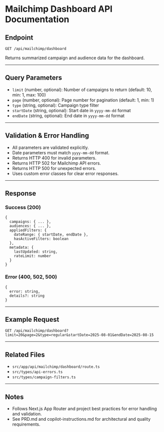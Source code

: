 # Mailchimp Dashboard API Documentation

## Endpoint

`GET /api/mailchimp/dashboard`

Returns summarized campaign and audience data for the dashboard.

---

## Query Parameters

- `limit` (number, optional): Number of campaigns to return (default: 10, min: 1, max: 100)
- `page` (number, optional): Page number for pagination (default: 1, min: 1)
- `type` (string, optional): Campaign type filter
- `startDate` (string, optional): Start date in `yyyy-mm-dd` format
- `endDate` (string, optional): End date in `yyyy-mm-dd` format

---

## Validation & Error Handling

- All parameters are validated explicitly.
- Date parameters must match `yyyy-mm-dd` format.
- Returns HTTP 400 for invalid parameters.
- Returns HTTP 502 for Mailchimp API errors.
- Returns HTTP 500 for unexpected errors.
- Uses custom error classes for clear error responses.

---

## Response

### Success (200)

```
{
  campaigns: { ... },
  audiences: { ... },
  appliedFilters: {
    dateRange: { startDate, endDate },
    hasActiveFilters: boolean
  },
  metadata: {
    lastUpdated: string,
    rateLimit: number
  }
}
```

### Error (400, 502, 500)

```
{
  error: string,
  details?: string
}
```

---

## Example Request

```
GET /api/mailchimp/dashboard?limit=20&page=2&type=regular&startDate=2025-08-01&endDate=2025-08-15
```

---

## Related Files

- `src/app/api/mailchimp/dashboard/route.ts`
- `src/types/api-errors.ts`
- `src/types/campaign-filters.ts`

---

## Notes

- Follows Next.js App Router and project best practices for error handling and validation.
- See PRD.md and copilot-instructions.md for architectural and quality requirements.
